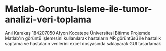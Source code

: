 # Matlab-Goruntu-Isleme-ile-tumor-analizi-veri-toplama
Anıl Karakaş 184207050 Afyon Kocatepe Üniversitesi
Bitirme Projemde Matlab'ın görüntü işlemesini kullanılarak hastaların MR görüntüsü
ile hastalık saptama ve hastaların verilerini excel dosyasında saklayarak GUI tasarlamak
